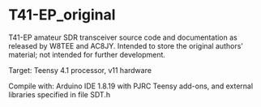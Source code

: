 # T41-EP_original
T41-EP amateur SDR transceiver source code and documentation as released by W8TEE and AC8JY.
Intended to store the original authors' material; not intended for further development.

Target: Teensy 4.1 processor, v11 hardware

Compile with: Arduino IDE 1.8.19 with PJRC Teensy add-ons, and external libraries specified in file SDT.h
